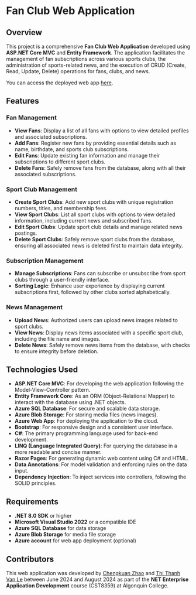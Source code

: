 # Fan Club Web Application

## Overview

This project is a comprehensive **Fan Club Web Application** developed using **ASP.NET Core MVC** and **Entity Framework**. The application facilitates the management of fan subscriptions across various sports clubs, the administration of sports-related news, and the execution of CRUD (Create, Read, Update, Delete) operations for fans, clubs, and news.

You can access the deployed web app [here](https://chengkuanassg2-hcenbtb4gjdjg0gs.canadacentral-01.azurewebsites.net/).

## Features

### Fan Management
- **View Fans**: Display a list of all fans with options to view detailed profiles and associated subscriptions.
- **Add Fans**: Register new fans by providing essential details such as name, birthdate, and sports club subscriptions.
- **Edit Fans**: Update existing fan information and manage their subscriptions to different sport clubs.
- **Delete Fans**: Safely remove fans from the database, along with all their associated subscriptions.

### Sport Club Management
- **Create Sport Clubs**: Add new sport clubs with unique registration numbers, titles, and membership fees.
- **View Sport Clubs**: List all sport clubs with options to view detailed information, including current news and subscribed fans.
- **Edit Sport Clubs**: Update sport club details and manage related news postings.
- **Delete Sport Clubs**: Safely remove sport clubs from the database, ensuring all associated news is deleted first to maintain data integrity.

### Subscription Management
- **Manage Subscriptions**: Fans can subscribe or unsubscribe from sport clubs through a user-friendly interface.
- **Sorting Logic**: Enhance user experience by displaying current subscriptions first, followed by other clubs sorted alphabetically.

### News Management
- **Upload News**: Authorized users can upload news images related to sport clubs.
- **View News**: Display news items associated with a specific sport club, including the file name and images.
- **Delete News**: Safely remove news items from the database, with checks to ensure integrity before deletion.

## Technologies Used

- **ASP.NET Core MVC**: For developing the web application following the Model-View-Controller pattern.
- **Entity Framework Core**: As an ORM (Object-Relational Mapper) to interact with the database using .NET objects.
- **Azure SQL Database**: For secure and scalable data storage.
- **Azure Blob Storage**: For storing media files (news images).
- **Azure Web App**: For deploying the application to the cloud.
- **Bootstrap**: For responsive design and a consistent user interface.
- **C#**: The primary programming language used for back-end development.
- **LINQ (Language Integrated Query)**: For querying the database in a more readable and concise manner.
- **Razor Pages**: For generating dynamic web content using C# and HTML.
- **Data Annotations**: For model validation and enforcing rules on the data input.
- **Dependency Injection**: To inject services into controllers, following the SOLID principles.

## Requirements

- **.NET 8.0 SDK** or higher
- **Microsoft Visual Studio 2022** or a compatible IDE
- **Azure SQL Database** for data storage
- **Azure Blob Storage** for media file storage
- **Azure account** for web app deployment (optional)

## Contributors

This web application was developed by [Chengkuan Zhao](https://github.com/chengkuanz) and [Thi Thanh Van Le](https://github.com/Le-Vivian) between June 2024 and August 2024 as part of the **NET Enterprise Application Development** course (CST8359) at Algonquin College.
